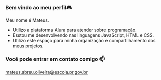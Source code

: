 ### Bem vindo ao meu perfil🎮

Meu nome é Mateus.

- Utilizo a plataforma Alura para atender sobre programação.
- Esstou me desenvolvendo nas linguagens JavaScript, HTML e CSS.
- Utilizo este espaço para minha organização e compartilhamento dos meus projetos.


### Você pode entrar em contato comigo 📫

mateus.abreu.oliveira@escola.pr.gov.br
